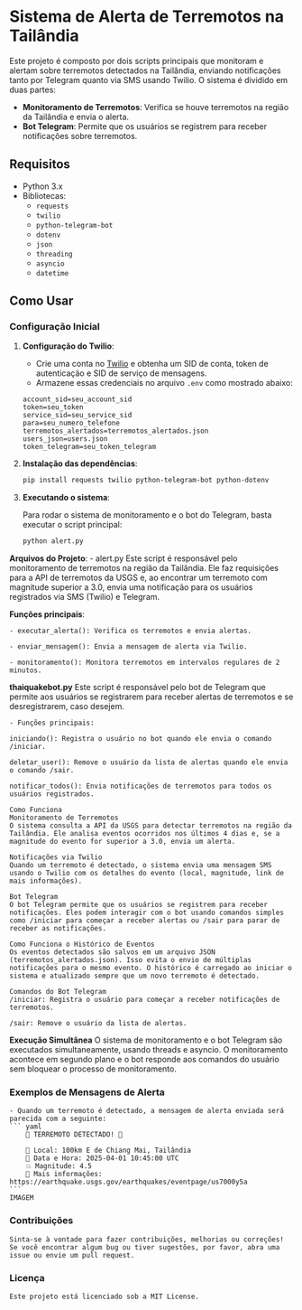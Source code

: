 # Sistema de Alerta de Terremotos na Tailândia

Este projeto é composto por dois scripts principais que monitoram e alertam sobre terremotos detectados na Tailândia, enviando notificações tanto por Telegram quanto via SMS usando Twilio. O sistema é dividido em duas partes:

- **Monitoramento de Terremotos**: Verifica se houve terremotos na região da Tailândia e envia o alerta.
- **Bot Telegram**: Permite que os usuários se registrem para receber notificações sobre terremotos.

## Requisitos

- Python 3.x
- Bibliotecas:
  - `requests`
  - `twilio`
  - `python-telegram-bot`
  - `dotenv`
  - `json`
  - `threading`
  - `asyncio`
  - `datetime`

## Como Usar

### Configuração Inicial

1. **Configuração do Twilio**:
   - Crie uma conta no [Twilio](https://www.twilio.com/) e obtenha um SID de conta, token de autenticação e SID de serviço de mensagens.
   - Armazene essas credenciais no arquivo `.env` como mostrado abaixo:

    ```env
    account_sid=seu_account_sid
    token=seu_token
    service_sid=seu_service_sid
    para=seu_numero_telefone
    terremotos_alertados=terremotos_alertados.json
    users_json=users.json
    token_telegram=seu_token_telegram
    ```

2. **Instalação das dependências**:

    ```bash
    pip install requests twilio python-telegram-bot python-dotenv
    ```

3. **Executando o sistema**:

   Para rodar o sistema de monitoramento e o bot do Telegram, basta executar o script principal:

   ```bash
   python alert.py

**Arquivos do Projeto**:
    - alert.py
    Este script é responsável pelo monitoramento de terremotos na região da Tailândia. Ele faz requisições para a API de terremotos da USGS e, ao encontrar um terremoto com magnitude superior a 3.0, envia uma notificação para os usuários registrados via SMS (Twilio) e Telegram.

**Funções principais**:

    - executar_alerta(): Verifica os terremotos e envia alertas.

    - enviar_mensagem(): Envia a mensagem de alerta via Twilio.

    - monitoramento(): Monitora terremotos em intervalos regulares de 2 minutos.

**thaiquakebot.py**
    Este script é responsável pelo bot de Telegram que permite aos usuários se registrarem para receber alertas de terremotos e se desregistrarem, caso desejem.

    - Funções principais:

    iniciando(): Registra o usuário no bot quando ele envia o comando /iniciar.

    deletar_user(): Remove o usuário da lista de alertas quando ele envia o comando /sair.

    notificar_todos(): Envia notificações de terremotos para todos os usuários registrados.

    Como Funciona
    Monitoramento de Terremotos
    O sistema consulta a API da USGS para detectar terremotos na região da Tailândia. Ele analisa eventos ocorridos nos últimos 4 dias e, se a magnitude do evento for superior a 3.0, envia um alerta.

    Notificações via Twilio
    Quando um terremoto é detectado, o sistema envia uma mensagem SMS usando o Twilio com os detalhes do evento (local, magnitude, link de mais informações).

    Bot Telegram
    O bot Telegram permite que os usuários se registrem para receber notificações. Eles podem interagir com o bot usando comandos simples como /iniciar para começar a receber alertas ou /sair para parar de receber as notificações.

    Como Funciona o Histórico de Eventos
    Os eventos detectados são salvos em um arquivo JSON (terremotos_alertados.json). Isso evita o envio de múltiplas notificações para o mesmo evento. O histórico é carregado ao iniciar o sistema e atualizado sempre que um novo terremoto é detectado.

    Comandos do Bot Telegram
    /iniciar: Registra o usuário para começar a receber notificações de terremotos.

    /sair: Remove o usuário da lista de alertas.

**Execução Simultânea**
    O sistema de monitoramento e o bot Telegram são executados simultaneamente, usando threads e asyncio. O monitoramento acontece em segundo plano e o bot responde aos comandos do usuário sem bloquear o processo de monitoramento.

### Exemplos de Mensagens de Alerta
    - Quando um terremoto é detectado, a mensagem de alerta enviada será parecida com a seguinte:
    ``` yaml
        🚨 TERREMOTO DETECTADO! 🚨

        📍 Local: 100km E de Chiang Mai, Tailândia
        📅 Data e Hora: 2025-04-01 10:45:00 UTC
        💥 Magnitude: 4.5
        🔗 Mais informações: https://earthquake.usgs.gov/earthquakes/eventpage/us7000y5a
    ```
    IMAGEM

### Contribuições
    Sinta-se à vontade para fazer contribuições, melhorias ou correções! Se você encontrar algum bug ou tiver sugestões, por favor, abra uma issue ou envie um pull request.

### Licença
    Este projeto está licenciado sob a MIT License.